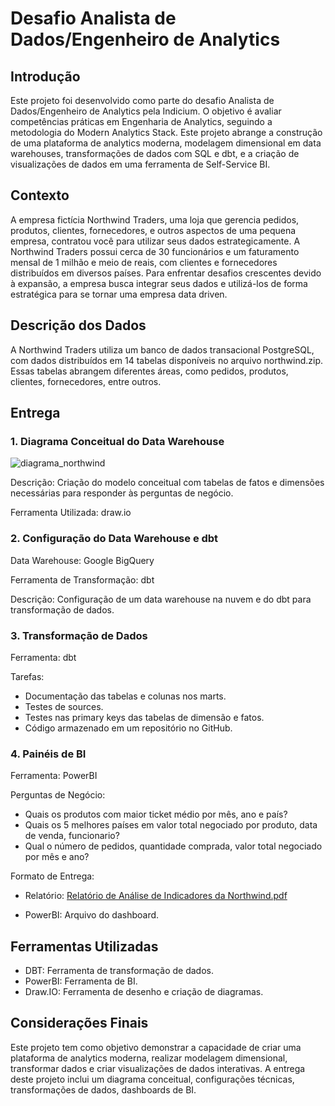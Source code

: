 # Desafio Analista de Dados/Engenheiro de Analytics


## Introdução
Este projeto foi desenvolvido como parte do desafio Analista de Dados/Engenheiro de Analytics pela Indicium. O objetivo é avaliar competências práticas em Engenharia de Analytics, seguindo a metodologia do Modern Analytics Stack. Este projeto abrange a construção de uma plataforma de analytics moderna, modelagem dimensional em data warehouses, transformações de dados com SQL e dbt, e a criação de visualizações de dados em uma ferramenta de Self-Service BI.

## Contexto
A empresa fictícia Northwind Traders, uma loja que gerencia pedidos, produtos, clientes, fornecedores, e outros aspectos de uma pequena empresa, contratou você para utilizar seus dados estrategicamente. A Northwind Traders possui cerca de 30 funcionários e um faturamento mensal de 1 milhão e meio de reais, com clientes e fornecedores distribuídos em diversos países. Para enfrentar desafios crescentes devido à expansão, a empresa busca integrar seus dados e utilizá-los de forma estratégica para se tornar uma empresa data driven.

## Descrição dos Dados
A Northwind Traders utiliza um banco de dados transacional PostgreSQL, com dados distribuídos em 14 tabelas disponíveis no arquivo northwind.zip. Essas tabelas abrangem diferentes áreas, como pedidos, produtos, clientes, fornecedores, entre outros.

## Entrega

### 1. Diagrama Conceitual do Data Warehouse
![diagrama_northwind](https://github.com/italobatistos/Desafio-Analista-de-Dados-Engenheiro-de-Analytics/assets/135757227/141b1e23-8255-43ef-be97-9518bf2834f1)

Descrição: Criação do modelo conceitual com tabelas de fatos e dimensões necessárias para responder às perguntas de negócio.

Ferramenta Utilizada: draw.io

### 2. Configuração do Data Warehouse e dbt
Data Warehouse: Google BigQuery

Ferramenta de Transformação: dbt

Descrição: Configuração de um data warehouse na nuvem e do dbt para transformação de dados.

### 3. Transformação de Dados
Ferramenta: dbt

Tarefas:
- Documentação das tabelas e colunas nos marts.
- Testes de sources.
- Testes nas primary keys das tabelas de dimensão e fatos.
- Código armazenado em um repositório no GitHub.

### 4. Painéis de BI
Ferramenta: PowerBI

Perguntas de Negócio:
- Quais os produtos com maior ticket médio por mês, ano e país?
- Quais os 5 melhores países em valor total negociado por produto, data de venda, funcionario?
- Qual o número de pedidos, quantidade comprada, valor total negociado por mês e ano?

Formato de Entrega:
- Relatório: [Relatório de Análise de Indicadores da Northwind.pdf](https://github.com/italobatistos/Desafio-Analista-de-Dados-Engenheiro-de-Analytics/files/15378873/Relatorio.de.Analise.de.Indicadores.da.Northwind.pdf)

- PowerBI: Arquivo do dashboard.

## Ferramentas Utilizadas
- DBT: Ferramenta de transformação de dados.
- PowerBI: Ferramenta de BI.
- Draw.IO: Ferramenta de desenho e criação de diagramas.

## Considerações Finais
Este projeto tem como objetivo demonstrar a capacidade de criar uma plataforma de analytics moderna, realizar modelagem dimensional, transformar dados e criar visualizações de dados interativas. A entrega deste projeto inclui um diagrama conceitual, configurações técnicas, transformações de dados, dashboards de BI.
